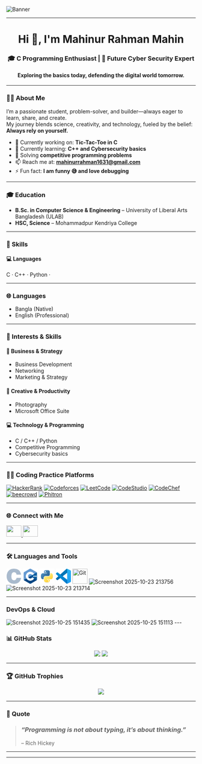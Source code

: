 ![Banner](https://user-images.githubusercontent.com/22680912/46479049-d8a9c400-c80b-11e8-92a1-89fc10701f4a.jpg)

---

<!-- 👋 Intro -->
<h1 align="center">Hi 👋, I'm Mahinur Rahman Mahin</h1>
<h3 align="center">🎓 C Programming Enthusiast | 🔐 Future Cyber Security Expert</h3>
<h4 align="center">Exploring the basics today, defending the digital world tomorrow.</h4>

---

### 👨‍💻 About Me
I’m a passionate student, problem-solver, and builder—always eager to learn, share, and create.  
My journey blends science, creativity, and technology, fueled by the belief: **Always rely on yourself.**

- 🔭 Currently working on: **Tic-Tac-Toe in C**
- 🌱 Currently learning: **C++ and Cybersecurity basics**
- 🚀 Solving **competitive programming problems**
- 📫 Reach me at: **mahinurrahman1631@gmail.com**
- ⚡ Fun fact: **I am funny 😅 and love debugging**

---

### 🎓 Education
- **B.Sc. in Computer Science & Engineering** – University of Liberal Arts Bangladesh (ULAB)
- **HSC, Science** – Mohammadpur Kendriya College

---



### 🧠 Skills
#### 💻 Languages
C · C++ · Python · 

---



### 🌐 Languages
- Bangla (Native)
- English (Professional)

---

### 🎵 Interests & Skills

#### 💼 Business & Strategy
- Business Development  
- Networking  
- Marketing & Strategy  

#### 🎨 Creative & Productivity
- Photography  
- Microsoft Office Suite  

#### 💻 Technology & Programming
- C / C++ / Python  
- Competitive Programming  
- Cybersecurity basics  

---

### 🧑‍💻 Coding Practice Platforms
[![HackerRank](https://img.shields.io/badge/HackerRank-2EC866?style=for-the-badge&logo=HackerRank&logoColor=white)](https://www.hackerrank.com/your_id)
[![Codeforces](https://img.shields.io/badge/Codeforces-445f9d?style=for-the-badge&logo=Codeforces&logoColor=white)](https://codeforces.com/profile/your_id)
[![LeetCode](https://img.shields.io/badge/LeetCode-FFA116?style=for-the-badge&logo=LeetCode&logoColor=black)](https://leetcode.com/your_id)
[![CodeStudio](https://img.shields.io/badge/CodeStudio-FF6F00?style=for-the-badge&logo=Codeforces&logoColor=white)](https://www.codingninjas.com/codestudio/profile/your_id)
[![CodeChef](https://img.shields.io/badge/CodeChef-5B4638?style=for-the-badge&logo=CodeChef&logoColor=white)](https://www.codechef.com/users/your_id)
[![beecrowd](https://img.shields.io/badge/beecrowd-2D3E50?style=for-the-badge&logo=data:image/svg+xml;base64,PHN2ZyBmaWxsPSJ3aGl0ZSIgaGVpZ2h0PSIyMDAiIHZpZXdCb3g9IjAgMCAyMDAgMjAwIiB3aWR0aD0iMjAwIiB4bWxucz0iaHR0cDovL3d3dy53My5vcmcvMjAwMC9zdmciPjxjaXJjbGUgY3g9IjEwMCIgY3k9IjEwMCIgcj0iMTAwIiBmaWxsPSIjMDAwIi8+PC9zdmc+)](https://www.beecrowd.com.br/judge/en/profile/your_id)
[![Phitron](https://img.shields.io/badge/Phitron%20OJ-8A2BE2?style=for-the-badge&logoColor=white)](https://phitron.io/your_id)

---

### 🌐 Connect with Me
<p align="left">
  <a href="https://linkedin.com/in/mahinurrahmanmahin" target="_blank">
    <img src="https://raw.githubusercontent.com/rahuldkjain/github-profile-readme-generator/master/src/images/icons/Social/linked-in-alt.svg" height="30" width="40" />
  </a>
  <a href="https://fb.com/mahinurrahmanmahin" target="_blank">
    <img src="https://raw.githubusercontent.com/rahuldkjain/github-profile-readme-generator/master/src/images/icons/Social/facebook.svg" height="30" width="40" />
  </a>
</p>

---

### 🛠️ Languages and Tools

<p align="left">

  <img src="https://raw.githubusercontent.com/devicons/devicon/master/icons/c/c-original.svg" width="40" height="40" title="C"/>
  <img src="https://raw.githubusercontent.com/devicons/devicon/master/icons/cplusplus/cplusplus-original.svg" width="40" height="40" title="C++"/>
  <img src="https://raw.githubusercontent.com/devicons/devicon/master/icons/python/python-original.svg" width="40" height="40" title="Python"/>

  <img src="https://raw.githubusercontent.com/devicons/devicon/master/icons/vscode/vscode-original.svg" width="40" height="40" title="VS Code"/>
  <img src="https://www.vectorlogo.zone/logos/git-scm/git-scm-icon.svg" width="40" height="40" title="Git"/>
  <img width="80" height="80" alt="Screenshot 2025-10-23 213756" src="https://github.com/user-attachments/assets/1aad7df8-6000-4ea6-89af-8f494ed70cba" />
  <img width="80" height="80" alt="Screenshot 2025-10-23 213714" src="https://github.com/user-attachments/assets/a95ee0d5-6e82-4c27-be5e-0a7b366ebf4e" />



</p>


---
  


### DevOps & Cloud
<img width="60" height="60" alt="Screenshot 2025-10-25 151435" src="https://github.com/user-attachments/assets/83b888e5-5c97-4da7-b078-efd809821132" /> 
<img width="60" height="60" alt="Screenshot 2025-10-25 151113" src="https://github.com/user-attachments/assets/49c391b7-0a38-4773-9e6a-c060af7ec085" /> 
---



### 📊 GitHub Stats
<p align="center">
  <img src="https://github-readme-stats.vercel.app/api/top-langs?username=Mahin01234&show_icons=true&locale=en&layout=compact" width="45%" />
  <img src="https://github-readme-stats.vercel.app/api?username=mahin01631&show_icons=true&theme=tokyonight&count_private=true" width="45%" />
</p>

<!-- <p align="center">
  <img src="https://github-readme-stats.vercel.app/api?username=mahin01631&show_icons=true&theme=tokyonight" width="70%" />
</p> -->


---



### 🏆 GitHub Trophies
<p align="center">
  <img src="https://github-profile-trophy.vercel.app/?username=mahin01631&theme=tokyonight&no-frame=false&no-bg=false&margin-w=10" />
</p>

---

### 💬 Quote
<p align="center">
  <blockquote>
    <h3><i>“Programming is not about typing, it’s about thinking.”</i></h3>
    <p>– Rich Hickey</p>
  </blockquote>
</p>

---


<!-- <picture>
  <source media="(prefers-color-scheme: white)" srcset="https://raw.githubusercontent.com/tobiasmeyhoefer/tobiasmeyhoefer/output/github-snake-white.svg" />
  <source media="(prefers-color-scheme: light)" srcset="https://raw.githubusercontent.com/tobiasmeyhoefer/tobiasmeyhoefer/output/github-snake.svg" />
  <img alt="github-snake" src="https://raw.githubusercontent.com/tobiasmeyhoefer/tobiasmeyhoefer/output/github-snake.svg" />
</picture> -->

---







